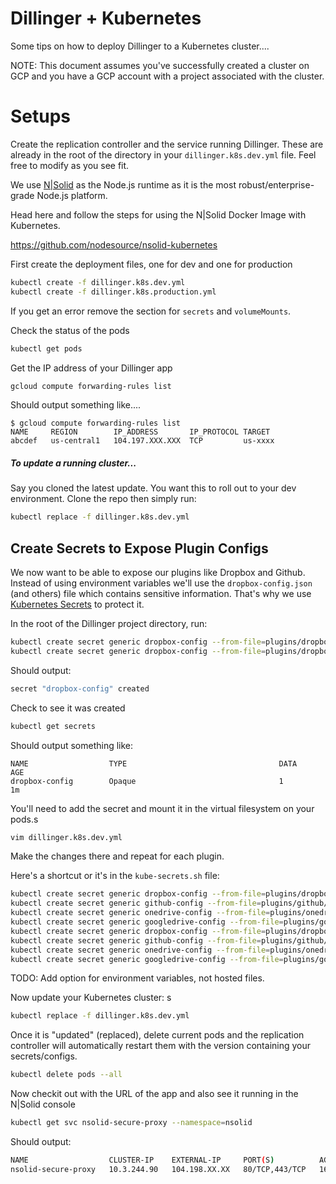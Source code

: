 # Dillinger + Kubernetes

Some tips on how to deploy Dillinger to a Kubernetes cluster....

NOTE: This document assumes you've successfully created a cluster on GCP and you have a GCP account with a project associated with the cluster.

# Setups

Create the replication controller and the service running Dillinger.  These are already in the root of the directory in your `dillinger.k8s.dev.yml` file.  Feel free to modify as you see fit.

We use [N|Solid](https://nodesource.com/products/nsolid) as the Node.js runtime as it is the most robust/enterprise-grade Node.js platform.

Head here and follow the steps for using the N|Solid Docker Image with Kubernetes.

https://github.com/nodesource/nsolid-kubernetes

First create the deployment files, one for dev and one for production

```sh
kubectl create -f dillinger.k8s.dev.yml
kubectl create -f dillinger.k8s.production.yml
```

If you get an error remove the section for `secrets` and `volumeMounts`.

Check the status of the pods

```sh
kubectl get pods
```

Get the IP address of your Dillinger app

```sh
gcloud compute forwarding-rules list
```

Should output something like....

```
$ gcloud compute forwarding-rules list
NAME     REGION        IP_ADDRESS       IP_PROTOCOL TARGET
abcdef   us-central1   104.197.XXX.XXX  TCP         us-xxxx
```

##### To update a running cluster...

Say you cloned the latest update.  You want this to roll out to your dev environment.  Clone the repo then simply run:

```sh
kubectl replace -f dillinger.k8s.dev.yml
```

## Create Secrets to Expose Plugin Configs

We now want to be able to expose our plugins like Dropbox and Github.  Instead of using environment variables we'll use the `dropbox-config.json` (and others) file which contains sensitive information.  That's why we use [Kubernetes Secrets](http://kubernetes.io/docs/user-guide/secrets/#creating-your-own-secrets) to protect it.

In the root of the Dillinger project directory, run:

```sh
kubectl create secret generic dropbox-config --from-file=plugins/dropbox/dropbox-config.json --namespace=dillinger-dev
kubectl create secret generic dropbox-config --from-file=plugins/dropbox/dropbox-config.json --namespace=dillinger-prod
```

Should output:

```sh
secret "dropbox-config" created
```

Check to see it was created

```sh
kubectl get secrets
```

Should output something like:

```
NAME                  TYPE                                  DATA      AGE
dropbox-config        Opaque                                1         1m
```

You'll need to add the secret and mount it in the virtual filesystem on your pods.s

```sh
vim dillinger.k8s.dev.yml
```
Make the changes there and repeat for each plugin.

Here's a shortcut or it's in the `kube-secrets.sh` file:

```sh
kubectl create secret generic dropbox-config --from-file=plugins/dropbox/dropbox-config.json --namespace=dillinger-dev
kubectl create secret generic github-config --from-file=plugins/github/github-config.json --namespace=dillinger-dev
kubectl create secret generic onedrive-config --from-file=plugins/onedrive/onedrive-config.json --namespace=dillinger-dev
kubectl create secret generic googledrive-config --from-file=plugins/googledrive/googledrive-config.json --namespace=dillinger-dev
kubectl create secret generic dropbox-config --from-file=plugins/dropbox/dropbox-config.json --namespace=dillinger-prod
kubectl create secret generic github-config --from-file=plugins/github/github-config.json --namespace=dillinger-prod
kubectl create secret generic onedrive-config --from-file=plugins/onedrive/onedrive-config.json --namespace=dillinger-prod
kubectl create secret generic googledrive-config --from-file=plugins/googledrive/googledrive-config.json --namespace=dillinger-prod
```


TODO: Add option for environment variables, not hosted files.

Now update your Kubernetes cluster:
s 
 ```sh
kubectl replace -f dillinger.k8s.dev.yml
```

Once it is "updated" (replaced), delete current pods and the replication controller will automatically restart them with the version containing your secrets/configs.

```sh
kubectl delete pods --all
``` 

Now checkit out with the URL of the app and also see it running in the N|Solid console

```sh
kubectl get svc nsolid-secure-proxy --namespace=nsolid
```
Should output:

```sh
NAME                  CLUSTER-IP    EXTERNAL-IP     PORT(S)          AGE
nsolid-secure-proxy   10.3.244.90   104.198.XX.XX   80/TCP,443/TCP   16h
```